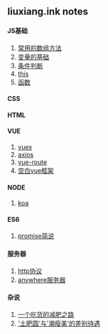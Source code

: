## liuxiang.ink notes
#### JS基础
1. [常用的数组方法]()
2. [变量的基础]()
3. [条件判断]()
4. [this]()
5. [函数]()
#### CSS
#### HTML
#### VUE
1. [vuex]()
2. [axios]()
3. [vue-route]()
4. [空白vue框架]()
#### NODE
1. [koa]()
#### ES6
1. [promise简说]()
#### 服务器
1. [http协议]()
2. [anywhere服务器](https://github.com/liuxiang112/liuxiang_ink-notes/blob/master/doc/anywhere_service.md)
#### 杂说
1. [一个吃货的减肥之路]()
2. ['土肥圆'与'潮瘦美'的差别待遇]()
